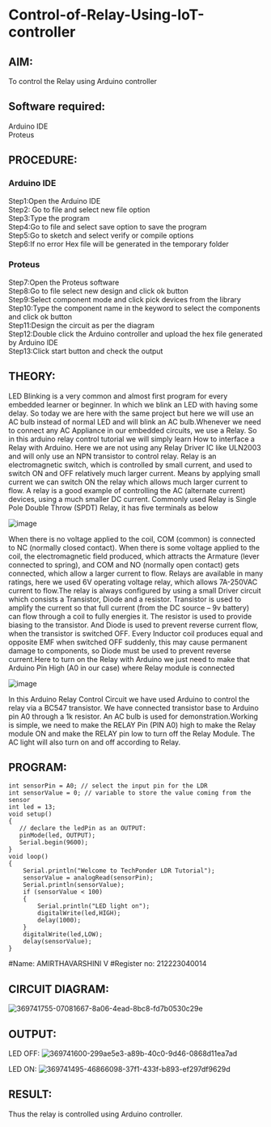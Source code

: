 # Control-of-Relay-Using-IoT-controller

##  AIM:
To control the Relay using Arduino controller

## Software required:
Arduino IDE </br>
Proteus

## PROCEDURE:
### Arduino IDE
Step1:Open the Arduino IDE </br>
Step2: Go to file and select new file option </br>
Step3:Type the program </br>
Step4:Go to file and select save option to save the program </br>
Step5:Go to sketch and select verify or compile options </br>
Step6:If no error Hex file will be generated in the temporary folder </br>

### Proteus
Step7:Open the Proteus software </br>
Step8:Go to file select new design and click ok button </br>
Step9:Select component mode and click pick devices from the library </br>
Step10:Type the component name in the keyword to select the components and click ok button </br>
Step11:Design the circuit as per the diagram </br>
Step12:Double click the Arduino controller and upload the hex file generated by Arduino IDE </br>
Step13:Click start button and check the output

## THEORY:
LED Blinking is a very common and almost first program for every embedded learner or beginner. In which we blink an LED with having some delay. So today we are here with the same project but here we will use an AC bulb instead of normal LED and will blink an AC bulb.Whenever we need to connect any AC Appliance in our embedded circuits, we use a Relay. So in this arduino relay control tutorial we will simply learn How to interface a Relay with Arduino. Here we are not using any Relay Driver IC like ULN2003 and will only use an NPN transistor to control relay.
Relay is an electromagnetic switch, which is controlled by small current, and used to switch ON and OFF relatively much larger current. Means by applying small current we can switch ON the relay which allows much larger current to flow. A relay is a good example of controlling the AC (alternate current) devices, using a much smaller DC current.  Commonly used Relay is Single Pole Double Throw (SPDT) Relay, it has five terminals as below

![image](https://github.com/anishkumar-Embedded/Control-of-Relay-Using-IoT-controller/assets/71547910/7883ec9f-4adc-4033-9acf-f16809fd73eb)

When there is no voltage applied to the coil, COM (common) is connected to NC (normally closed contact). When there is some voltage applied to the coil, the electromagnetic field produced, which attracts the Armature (lever connected to spring), and COM and NO (normally open contact) gets connected, which allow a larger current to flow. Relays are available in many ratings, here we used 6V operating voltage relay, which allows 7A-250VAC current to flow.The relay is always configured by using a small Driver circuit which consists a Transistor, Diode and a resistor. Transistor is used to amplify the current so that full current (from the DC source – 9v battery) can flow through a coil to fully energies it. The resistor is used to provide biasing to the transistor. And Diode is used to prevent reverse current flow, when the transistor is switched OFF. Every Inductor coil produces equal and opposite EMF when switched OFF suddenly, this may cause permanent damage to components, so Diode must be used to prevent reverse current.Here to turn on the Relay with Arduino we just need to make that Arduino Pin High (A0 in our case) where Relay module is connected

![image](https://github.com/anishkumar-Embedded/Control-of-Relay-Using-IoT-controller/assets/71547910/208c5221-8e60-4880-a5c8-cae317d7f211)

In this Arduino  Relay Control Circuit we have used Arduino to control the relay via a BC547 transistor. We have connected transistor base to Arduino pin A0 through a 1k resistor. An AC bulb is used for demonstration.Working is simple, we need to make the RELAY Pin (PIN A0) high to make the Relay module ON and make the RELAY pin low to turn off the Relay Module. The AC light will also turn on and off according to Relay.

## PROGRAM:
```
int sensorPin = A0; // select the input pin for the LDR
int sensorValue = 0; // variable to store the value coming from the sensor
int led = 13;
void setup()
{
   // declare the ledPin as an OUTPUT:
   pinMode(led, OUTPUT);
   Serial.begin(9600);
}
void loop()
{
    Serial.println("Welcome to TechPonder LDR Tutorial");
    sensorValue = analogRead(sensorPin);
    Serial.println(sensorValue);
    if (sensorValue < 100)
    {
        Serial.println("LED light on");
        digitalWrite(led,HIGH);
        delay(1000);
    }
    digitalWrite(led,LOW);
    delay(sensorValue);
}
```
#Name: AMIRTHAVARSHINI V
#Register no: 212223040014

## CIRCUIT DIAGRAM:
![369741755-07081667-8a06-4ead-8bc8-fd7b0530c29e](https://github.com/user-attachments/assets/d838b743-92ac-4b70-9f63-0dd90f9dc460)


## OUTPUT:
LED OFF:
![369741600-299ae5e3-a89b-40c0-9d46-0868d11ea7ad](https://github.com/user-attachments/assets/84e04e35-7d52-4b61-a720-0e4ceb10dc2a)

LED ON:
![369741495-46866098-37f1-433f-b893-ef297df9629d](https://github.com/user-attachments/assets/f00565bd-97e6-43e3-a9a6-a81a877f0756)


## RESULT:

Thus the relay is controlled using Arduino controller.
